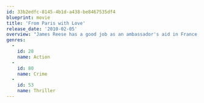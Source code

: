 ```yaml
---
id: 33b2edfc-8145-4b1d-a438-be8467535df4
blueprint: movie
title: 'From Paris with Love'
release_date: '2010-02-05'
overview: "James Reese has a good job as an ambassador's aid in France, but his real passion is a side gig, working in a minor role in the CIA. He would love to be a full-fledged agent and can't believe his luck when he lands an assignment with Charlie Wax. Trigger-happy Charlie soon has James crying for his desk job, but when he learns that the same guys they're trying to catch are after him, James realizes that Charlie may be his only hope of survival."
genres:
  -
    id: 28
    name: Action
  -
    id: 80
    name: Crime
  -
    id: 53
    name: Thriller
---
```

